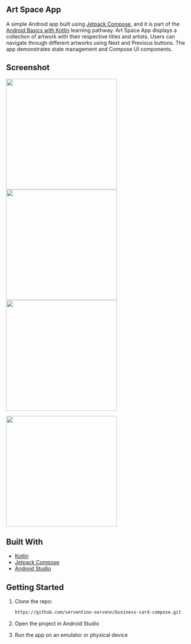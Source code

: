 ## Art Space App 
A simple Android app built using [Jetpack Compose](https://developer.android.com/jetpack/compose), and it is part of the [Android Basics with Kotlin](https://developer.android.com/courses/android-basics-compose/course) learning pathway.
Art Space App  displays a collection of artwork with their respective titles and artists. Users can navigate through different artworks using Next and Previous buttons. The app demonstrates  state management and Compose UI components.


## Screenshot
<p aling ="center">
  <img src="https://github.com/user-attachments/assets/e1688990-c62a-4d97-8d29-9829ad7baf8a"  width="300"/>
  <img src="https://github.com/user-attachments/assets/e1688990-c62a-4d97-8d29-9829ad7baf8a"  width="300"/>
  <img src="https://github.com/user-attachments/assets/e1688990-c62a-4d97-8d29-9829ad7baf8a"  width="300"/>
</p>
<img src="https://github.com/user-attachments/assets/e1688990-c62a-4d97-8d29-9829ad7baf8a"  width="300"/>


## Built With

- [Kotlin](https://kotlinlang.org/)
- [Jetpack Compose](https://developer.android.com/jetpack/compose)
- [Android Studio](https://developer.android.com/studio)

##  Getting Started

1. Clone the repo:
   ```bash
   https://github.com/serventino-servenn/business-card-compose.git

2. Open the project in Android Studio

3. Run the app on an emulator or physical device


  


